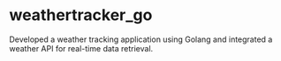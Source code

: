 # weathertracker_go


Developed a weather tracking application using Golang and integrated a weather API for real-time data retrieval.
